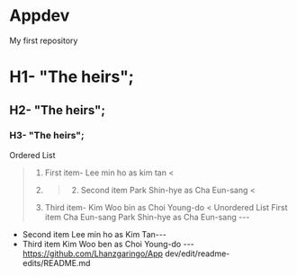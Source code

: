 # Appdev
My first repository
# H1- "The heirs";
## H2- "The heirs";
### H3- "The heirs";
Ordered List
> 1. First item- Lee min ho as kim tan <
> 2. > 2. Second item Park Shin-hye as Cha Eun-sang <
> 3. Third item- Kim Woo bin as Choi Young-do <
Unordered List
First item Cha Eun-sang Park Shin-hye as Cha Eun-sang ---
- Second item Lee min ho as Kim Tan---
- Third item Kim Woo ben as Choi Young-do ---
https://github.com/Lhanzgaringo/App dev/edit/readme-edits/README.md
